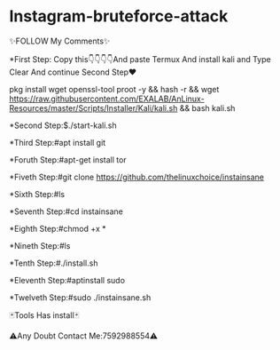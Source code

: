 # Instagram-bruteforce-attack

✨FOLLOW My Comments✨

*First Step: Copy this👇👇👇👇And paste Termux And install kali and Type Clear And continue Second Step♥️

pkg install wget openssl-tool proot -y && hash -r && wget https://raw.githubusercontent.com/EXALAB/AnLinux-Resources/master/Scripts/Installer/Kali/kali.sh && bash kali.sh 


*Second Step:$./start-kali.sh 

*Third Step:#apt install git 

*Foruth Step:#apt-get install tor
 
*Fiveth Step:#git clone https://github.com/thelinuxchoice/instainsane

*Sixth Step:#ls 

*Seventh Step:#cd instainsane 

*Eighth Step:#chmod +x * 

*Nineth Step:#ls

*Tenth Step:#./install.sh

*Eleventh Step:#aptinstall sudo  

*Twelveth Step:#sudo ./instainsane.sh

🃏Tools Has install🃏

⚠️Any Doubt Contact Me:7592988554⚠️

